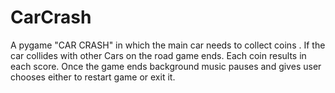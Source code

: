 # CarCrash
 A pygame "CAR CRASH" in which the main car needs to collect coins . If the car collides with other Cars on the road game ends. Each coin results in each score. Once the game ends background music pauses and gives user chooses either to restart game or exit it.
